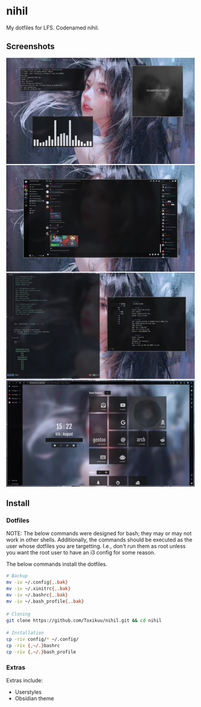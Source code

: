 # nihil
My dotfiles for LFS. Codenamed nihil.

## Screenshots
![Music](https://github.com/Toxikuu/nihil/blob/main/screenshots/1.png)
![Discord](https://github.com/Toxikuu/nihil/blob/main/screenshots/2.png)
![Neovim](https://github.com/Toxikuu/nihil/blob/main/screenshots/3.png)
![Browser](https://github.com/Toxikuu/nihil/blob/main/screenshots/4.png)

## Install
### Dotfiles
NOTE: The below commands were designed for bash; they may or may not work in other shells. Additionally, the commands should be executed as the user whose dotfiles you are targetting. I.e., don't run them as root unless you want the root user to have an i3 config for some reason.

The below commands install the dotfiles.
```bash
# Backup
mv -iv ~/.config{,.bak}
mv -iv ~/.xinitrc{,.bak}
mv -iv ~/.bashrc{,.bak}
mv -iv ~/.bash_profile{,.bak}

# Cloning
git clone https://github.com/Toxikuu/nihil.git && cd nihil

# Installation
cp -riv config/* ~/.config/
cp -riv {,~/.}bashrc
cp -riv {,~/.}bash_profile
```

### Extras
Extras include:
- Userstyles
- Obsidian theme


